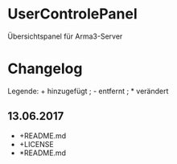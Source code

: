 # UserControlePanel
Übersichtspanel für Arma3-Server

# Changelog

Legende: + hinzugefügt ; - entfernt ; * verändert

## 13.06.2017
+ +README.md
+ +LICENSE
+ *README.md
